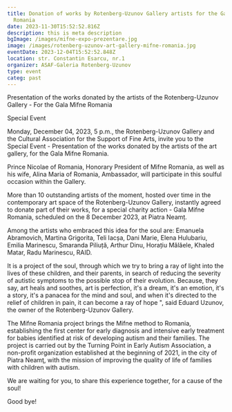 ```yaml
---
title: Donation of works by Rotenberg-Uzunov Gallery artists for the Gala Mifne
  Romania
date: 2023-11-30T15:52:52.816Z
description: this is meta description
bgImage: /images/mifne-expo-prezentare.jpg
image: /images/rotenberg-uzunov-art-gallery-mifne-romania.jpg
eventDate: 2023-12-04T15:52:52.848Z
location: str. Constantin Esarcu, nr.1
organizer: ASAF-Galeria Rotenberg-Uzunov
type: event
categ: past
---
```

Presentation of the works donated by the artists of the Rotenberg-Uzunov Gallery - For the Gala Mifne Romania

Special Event

Monday, December 04, 2023, 5 p.m., the Rotenberg-Uzunov Gallery and the Cultural Association for the Support of Fine Arts, invite you to the Special Event - Presentation of the works donated by the artists of the art gallery, for the Gala Mifne Romania.

Prince Nicolae of Romania, Honorary President of Mifne Romania, as well as his wife, Alina Maria of Romania, Ambassador, will participate in this soulful occasion within the Gallery.

More than 10 outstanding artists of the moment, hosted over time in the contemporary art space of the Rotenberg-Uzunov Gallery, instantly agreed to donate part of their works, for a special charity action - Gala Mifne Romania, scheduled on the 8 December 2023, at Piatra Neamț.

Among the artists who embraced this idea for the soul are: Emanuela Abramovich, Martina Grigorita, Teli Iacșa, Dani Marie, Elena Hulubariu, Emilia Marinescu, Smaranda Piliuță, Arthur Dinu, Horațiu Mălăele, Khaled Matar, Radu Marinescu, RAID.

It is a project of the soul, through which we try to bring a ray of light into the lives of these children, and their parents, in search of reducing the severity of autistic symptoms to the possible stop of their evolution. Because, they say, art heals and soothes, art is perfection, it's a dream, it's an emotion, it's a story, it's a panacea for the mind and soul, and when it's directed to the relief of children in pain, it can become a ray of hope ", said Eduard Uzunov, the owner of the Rotenberg-Uzunov Gallery.

The Mifne Romania project brings the Mifne method to Romania, establishing the first center for early diagnosis and intensive early treatment for babies identified at risk of developing autism and their families. The project is carried out by the Turning Point in Early Autism Association, a non-profit organization established at the beginning of 2021, in the city of Piatra Neamţ, with the mission of improving the quality of life of families with children with autism.

We are waiting for you, to share this experience together, for a cause of the soul!

Good bye!